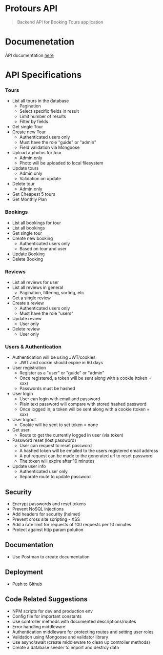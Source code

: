 # Protours API

> Backend API for Booking Tours application

# Documenetation

API documentation [here](https://documenter.getpostman.com/view/20664212/VUquMG9i)

# API Specifications

### Tours
- List all tours in the database
   * Pagination
   * Select specific fields in result
   * Limit number of results
   * Filter by fields
- Get single Tour
- Create new Tour
  * Authenticated users only
  * Must have the role "guide" or "admin"
  * Field validation via Mongoose
- Upload a photos for tour
  * Admin only
  * Photo will be uploaded to local filesystem
- Update tours
  * Admin only
  * Validation on update
- Delete tour
  * Admin only
- Get Cheapest 5 tours
- Get Monthly Plan

### Bookings
- List all bookings for tour
- List all bookings
- Get single tour
- Create new booking
  * Authenticated users only
  * Based on tour and user
- Update Booking
- Delete Booking
  
### Reviews
- List all reviews for user
- List all reviews in general
  * Pagination, filtering, sorting, etc
- Get a single review
- Create a review
  * Authenticated users only
  * Must have the role "users"
- Update review
  * User only
- Delete review
  * User only

### Users & Authentication
- Authentication will be using JWT/cookies
  * JWT and cookie should expire in 60 days
- User registration
  * Register as a "user" or "guide" or "admin"
  * Once registered, a token will be sent along with a cookie (token = xxx)
  * Passwords must be hashed
- User login
  * User can login with email and password
  * Plain text password will compare with stored hashed password
  * Once logged in, a token will be sent along with a cookie (token = xxx)
- User logout
  * Cookie will be sent to set token = none
- Get user
  * Route to get the currently logged in user (via token)
- Password reset (lost password)
  * User can request to reset password
  * A hashed token will be emailed to the users registered email address
  * A put request can be made to the generated url to reset password
  * The token will expire after 10 minutes
- Update user info
  * Authenticated user only
  * Separate route to update password
  
## Security
- Encrypt passwords and reset tokens
- Prevent NoSQL injections
- Add headers for security (helmet)
- Prevent cross site scripting - XSS
- Add a rate limit for requests of 100 requests per 10 minutes
- Protect against http param polution

## Documentation
- Use Postman to create documentation

## Deployment
- Push to Github

## Code Related Suggestions
- NPM scripts for dev and production env
- Config file for important constants
- Use controller methods with documented descriptions/routes
- Error handling middleware
- Authentication middleware for protecting routes and setting user roles
- Validation using Mongoose and validator library
- Use async/await (create middleware to clean up controller methods)
- Create a database seeder to import and destroy data
